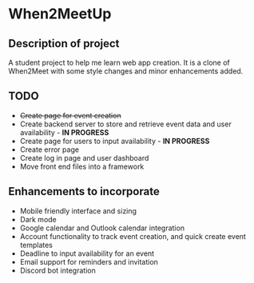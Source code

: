 # When2MeetUp

## Description of project

A student project to help me learn web app creation. It is a clone of When2Meet with some style changes and minor enhancements added.

## TODO
* ~~Create page for event creation~~
* Create backend server to store and retrieve event data and user availability - **IN PROGRESS**
* Create page for users to input availability - **IN PROGRESS**
* Create error page
* Create log in page and user dashboard
* Move front end files into a framework

## Enhancements to incorporate

* Mobile friendly interface and sizing
* Dark mode
* Google calendar and Outlook calendar integration
* Account functionality to track event creation, and quick create event templates
* Deadline to input availability for an event
* Email support for reminders and invitation
* Discord bot integration
